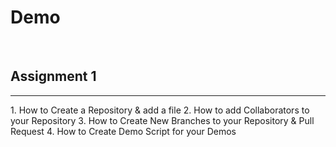 <h1>Demo</h1>
<br>
<h2>Assignment 1</h2>
<hr>
<p>1. How to Create a Repository & add a file
2. How to add Collaborators to your Repository
3. How to Create New Branches to your Repository & Pull Request
4. How to Create Demo Script for your Demos</p>
